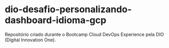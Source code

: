 # dio-desafio-personalizando-dashboard-idioma-gcp
Repositório criado durante o Bootcamp Cloud DevOps Experience pela DIO (Digital Innovation One).
